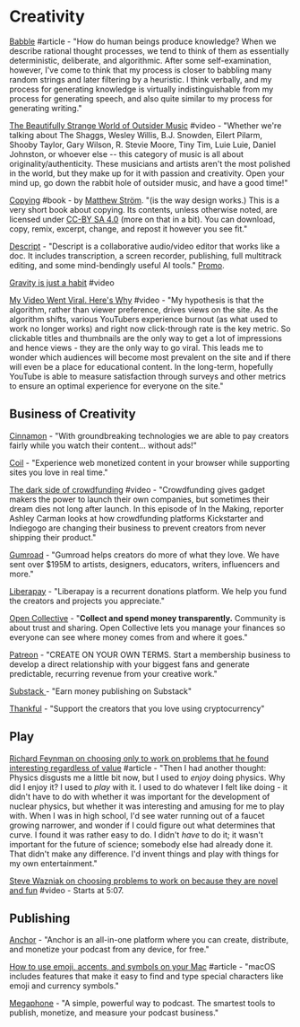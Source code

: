 # Creativity

[Babble](https://www.lesswrong.com/posts/i42Dfoh4HtsCAfXxL/babble) \#article - "How do human beings produce knowledge? When we describe rational thought processes, we tend to think of them as essentially deterministic, deliberate, and algorithmic. After some self-examination, however, I've come to think that my process is closer to babbling many random strings and later filtering by a heuristic. I think verbally, and my process for generating knowledge is virtually indistinguishable from my process for generating speech, and also quite similar to my process for generating writing."

[The Beautifully Strange World of Outsider Music](https://www.youtube.com/watch?v=CVks07UgVQQ) \#video - "Whether we're talking about The Shaggs, Wesley Willis, B.J. Snowden, Eilert Pilarm, Shooby Taylor, Gary Wilson, R. Stevie Moore, Tiny Tim, Luie Luie, Daniel Johnston, or whoever else -- this category of music is all about originality/authenticity. These musicians and artists aren't the most polished in the world, but they make up for it with passion and creativity. Open your mind up, go down the rabbit hole of outsider music, and have a good time!"‌

[Copying](https://matthewstrom.com/writing/copying/?ref=sidebar) \#book - by [Matthew Ström](https://matthewstrom.com/). "\(is the way design works.\) This is a very short book about copying. Its contents, unless otherwise noted, are licensed under [CC-BY SA 4.0](https://creativecommons.org/licenses/by-sa/4.0/) \(more on that in a bit\). You can download, copy, remix, excerpt, change, and repost it however you see fit."

[Descript](https://www.descript.com/) - "Descript is a collaborative audio/video editor that works like a doc. It includes transcription, a screen recorder, publishing, full multitrack editing, and some mind-bendingly useful AI tools." [Promo](https://www.youtube.com/watch?v=Bl9wqNe5J8U&feature=emb_logo&utm_content=143586584&utm_medium=social&utm_source=twitter&hss_channel=tw-14260608).

[Gravity is just a habit](https://www.youtube.com/watch?v=YwyXLBQUEC0) \#video

[My Video Went Viral. Here's Why](https://www.youtube.com/watch?v=fHsa9DqmId8&feature=youtu.be) \#video - "My hypothesis is that the algorithm, rather than viewer preference, drives views on the site. As the algorithm shifts, various YouTubers experience burnout \(as what used to work no longer works\) and right now click-through rate is the key metric. So clickable titles and thumbnails are the only way to get a lot of impressions and hence views - they are the only way to go viral. This leads me to wonder which audiences will become most prevalent on the site and if there will even be a place for educational content. In the long-term, hopefully YouTube is able to measure satisfaction through surveys and other metrics to ensure an optimal experience for everyone on the site."

## Business of Creativity

[Cinnamon](https://www.cinnamon.video/) - "With groundbreaking technologies we are able to pay creators fairly while you watch their content... without ads!"

[Coil](https://coil.com/) - "Experience web monetized content in your browser while supporting sites you love in real time."

[The dark side of crowdfunding](https://www.youtube.com/watch?v=HJhQTxTUIH0) \#video - "Crowdfunding gives gadget makers the power to launch their own companies, but sometimes their dream dies not long after launch. In this episode of In the Making, reporter Ashley Carman looks at how crowdfunding platforms Kickstarter and Indiegogo are changing their business to prevent creators from never shipping their product."

[Gumroad](https://gumroad.com/) - "Gumroad helps creators do more of what they love. We have sent over $195M to artists, designers, educators, writers, influencers and more."

[Liberapay](https://liberapay.com/) - "Liberapay is a recurrent donations platform. We help you fund the creators and projects you appreciate."

[Open Collective](https://opencollective.com/) - "**Collect and spend money transparently.** Community is about trust and sharing. Open Collective lets you manage your finances so everyone can see where money comes from and where it goes."

[Patreon](https://www.patreon.com/) - "CREATE ON YOUR OWN TERMS. Start a membership business to develop a direct relationship with your biggest fans and generate predictable, recurring revenue from your creative work."

[Substack ](https://substack.com/about?utm_source=menu)- "Earn money publishing on Substack"

[Thankful](https://getthankful.io) - "Support the creators that you love using cryptocurrency"

## Play

[Richard Feynman on choosing only to work on problems that he found interesting regardless of value](https://www.asc.ohio-state.edu/kilcup.1/262/feynman.html?repostindays=413) \#article - "Then I had another thought: Physics disgusts me a little bit now, but I used to _enjoy_ doing physics. Why did I enjoy it? I used to _play_ with it. I used to do whatever I felt like doing - it didn't have to do with whether it was important for the development of nuclear physics, but whether it was interesting and amusing for me to play with. When I was in high school, I'd see water running out of a faucet growing narrower, and wonder if I could figure out what determines that curve. I found it was rather easy to do. I didn't _have_ to do it; it wasn't important for the future of science; somebody else had already done it. That didn't make any difference. I'd invent things and play with things for my own entertainment."

[Steve Wazniak on choosing problems to work on because they are novel and fun](https://youtu.be/PhBVRFKVGxU?t=307) \#video - Starts at 5:07.

## Publishing

[Anchor](https://anchor.fm/) - "Anchor is an all-in-one platform where you can create, distribute, and monetize your podcast from any device, for free."

[How to use emoji, accents, and symbols on your Mac](https://support.apple.com/en-us/HT201586) \#article - "macOS includes features that make it easy to find and type special characters like emoji and currency symbols."

[Megaphone](https://megaphone.fm/megaphone-publisher) - "A simple, powerful way to podcast. The smartest tools to publish, monetize, and measure your podcast business."

